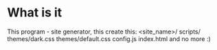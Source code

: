 # What is it
This program - site generator, this create this:
<site_name>/
  scripts/
  themes/dark.css
  themes/default.css
  config.js
  index.html
and no more :)

